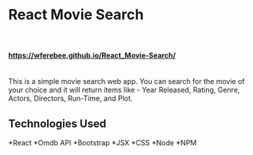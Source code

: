 # React Movie Search
<br />

#### https://wferebee.github.io/React_Movie-Search/
<br />
This is a simple movie search web app. You can search for the movie of your choice and it will return items like - Year Released, Rating, Genre, Actors, Directors, Run-Time, and Plot.

<br />

## Technologies Used

*React
*Omdb API
*Bootstrap
*JSX
*CSS
*Node
*NPM


